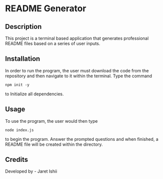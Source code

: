 # README Generator

## Description

This project is a terminal based application that generates professional README files based on a series of user inputs.

## Installation

In order to run the program, the user must download the code from the repository and then navigate to it within the terminal.  Type the command

    npm init -y

to Initialize all dependencies.

## Usage

To use the program, the user would then type

    node index.js

to begin the program.  Answer the prompted questions and when finished, a README file will be created within the directory.

## Credits

Developed by - Jaret Ishii
